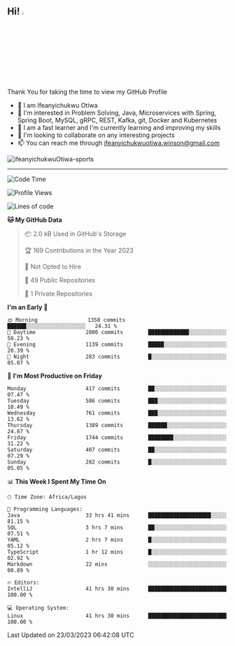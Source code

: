 <!-- BLOG-POST-LIST:START --><!-- BLOG-POST-LIST:END -->

## Hi! <img src="https://media.giphy.com/media/hvRJCLFzcasrR4ia7z/giphy.gif" width="4%"> 

Thank You for taking the time to view my GitHub Profile

- 👋 I am Ifeanyichukwu Otiwa
- 👀 I'm interested in Problem Solving, Java, Microservices with Spring, Spring Boot, MySQL, gRPC, REST, Kafka, git, Docker and Kubernetes
- 🌱 I am a fast learner and I'm currently learning and improving my skills
- 💞️ I'm looking to collaborate on any interesting projects
- 📫 You can reach me through ifeanyichukwuotiwa.winson@gmail.com

<p align="left" marginTop="10px"> <img src="https://komarev.com/ghpvc/?username=ifeanyichukwuOtiwa-sports&label=Profile%20views&color=0e75b6&style=for-the-badge" alt="ifeanyichukwuOtiwa-sports" /> </p>

***

<!--START_SECTION:waka-->
![Code Time](http://img.shields.io/badge/Code%20Time-1%2C213%20hrs%203%20mins-blue)

![Profile Views](http://img.shields.io/badge/Profile%20Views-0-blue)

![Lines of code](https://img.shields.io/badge/From%20Hello%20World%20I%27ve%20Written-1.8%20million%20lines%20of%20code-blue)

**🐱 My GitHub Data** 

> 📦 2.0 kB Used in GitHub's Storage 
 > 
> 🏆 169 Contributions in the Year 2023
 > 
> 🚫 Not Opted to Hire
 > 
> 📜 49 Public Repositories 
 > 
> 🔑 1 Private Repositories 
 > 
**I'm an Early 🐤** 

```text
🌞 Morning                1358 commits        ██████░░░░░░░░░░░░░░░░░░░   24.31 % 
🌆 Daytime                2806 commits        █████████████░░░░░░░░░░░░   50.23 % 
🌃 Evening                1139 commits        █████░░░░░░░░░░░░░░░░░░░░   20.39 % 
🌙 Night                  283 commits         █░░░░░░░░░░░░░░░░░░░░░░░░   05.07 % 
```
📅 **I'm Most Productive on Friday** 

```text
Monday                   417 commits         ██░░░░░░░░░░░░░░░░░░░░░░░   07.47 % 
Tuesday                  586 commits         ███░░░░░░░░░░░░░░░░░░░░░░   10.49 % 
Wednesday                761 commits         ███░░░░░░░░░░░░░░░░░░░░░░   13.62 % 
Thursday                 1389 commits        ██████░░░░░░░░░░░░░░░░░░░   24.87 % 
Friday                   1744 commits        ████████░░░░░░░░░░░░░░░░░   31.22 % 
Saturday                 407 commits         ██░░░░░░░░░░░░░░░░░░░░░░░   07.29 % 
Sunday                   282 commits         █░░░░░░░░░░░░░░░░░░░░░░░░   05.05 % 
```


📊 **This Week I Spent My Time On** 

```text
🕑︎ Time Zone: Africa/Lagos

💬 Programming Languages: 
Java                     33 hrs 41 mins      ████████████████████░░░░░   81.15 % 
SQL                      3 hrs 7 mins        ██░░░░░░░░░░░░░░░░░░░░░░░   07.51 % 
YAML                     2 hrs 7 mins        █░░░░░░░░░░░░░░░░░░░░░░░░   05.12 % 
TypeScript               1 hr 12 mins        █░░░░░░░░░░░░░░░░░░░░░░░░   02.92 % 
Markdown                 22 mins             ░░░░░░░░░░░░░░░░░░░░░░░░░   00.89 % 

🔥 Editors: 
IntelliJ                 41 hrs 30 mins      █████████████████████████   100.00 % 

💻 Operating System: 
Linux                    41 hrs 30 mins      █████████████████████████   100.00 % 
```


 Last Updated on 23/03/2023 06:42:08 UTC
<!--END_SECTION:waka-->

<!--
<p align="center">
![trophy](https://github-profile-trophy.vercel.app/?username=ifeanyichukwuOtiwa-sports&theme=onedark) (https://github.com/ryo-ma/github-profile-trophy)
</p>
-->

<!---
ifeanyi-otiwa/ifeanyi-otiwa is a ✨ special ✨ repository because its `README.md` (this file) appears on your GitHub profile.
You can click the Preview link to take a look at your changes.
--->
